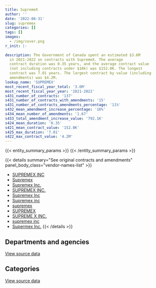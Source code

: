 ```yaml
---
title: SupremeX
author: ''
date: '2022-08-31'
slug: supremex
categories: []
tags: []
images:
  - /img/cover.png
r_init: |-
  
description: The Government of Canada spent an estimated $3.6M
  in 2021-2022 on contracts with SupremeX. The average
  contract duration was 0.35 years, and the average contract value
  (not including contracts under $10k) was $152.0K. The longest
  contract was 7.01 years. The largest contract by value (including
  amendments) was $4.2M.
lookup_name: 'SUPREMEX'
most_recent_fiscal_year_total: '3.6M'
most_recent_fiscal_year_year: '2021-2022'
s431_number_of_contracts: '137'
s431_number_of_contracts_with_amendments: '15'
s431_number_of_contracts_amendments_percentage: '11%'
s432_mean_amendment_increase_percentage: '16%'
s434_mean_number_of_amendments: '1.67'
s433_total_amendment_increase_value: '792.1K'
s424_mean_duration: '0.35'
s421_mean_contract_value: '152.0K'
s425_max_duration: '7.01'
s422_max_contract_value: '4.2M'
---
```


<script src="/rmarkdown-libs/htmlwidgets/htmlwidgets.js"></script>
<link href="/rmarkdown-libs/datatables-css/datatables-crosstalk.css" rel="stylesheet" />
<script src="/rmarkdown-libs/datatables-binding/datatables.js"></script>
<script src="/rmarkdown-libs/jquery/jquery-3.6.0.min.js"></script>
<link href="/rmarkdown-libs/dt-core-bootstrap/css/dataTables.bootstrap.min.css" rel="stylesheet" />
<link href="/rmarkdown-libs/dt-core-bootstrap/css/dataTables.bootstrap.extra.css" rel="stylesheet" />
<script src="/rmarkdown-libs/dt-core-bootstrap/js/jquery.dataTables.min.js"></script>
<script src="/rmarkdown-libs/dt-core-bootstrap/js/dataTables.bootstrap.min.js"></script>
<link href="/rmarkdown-libs/crosstalk/css/crosstalk.min.css" rel="stylesheet" />
<script src="/rmarkdown-libs/crosstalk/js/crosstalk.min.js"></script>
<script src="/rmarkdown-libs/htmlwidgets/htmlwidgets.js"></script>
<link href="/rmarkdown-libs/datatables-css/datatables-crosstalk.css" rel="stylesheet" />
<script src="/rmarkdown-libs/datatables-binding/datatables.js"></script>
<script src="/rmarkdown-libs/jquery/jquery-3.6.0.min.js"></script>
<link href="/rmarkdown-libs/dt-core-bootstrap/css/dataTables.bootstrap.min.css" rel="stylesheet" />
<link href="/rmarkdown-libs/dt-core-bootstrap/css/dataTables.bootstrap.extra.css" rel="stylesheet" />
<script src="/rmarkdown-libs/dt-core-bootstrap/js/jquery.dataTables.min.js"></script>
<script src="/rmarkdown-libs/dt-core-bootstrap/js/dataTables.bootstrap.min.js"></script>
<link href="/rmarkdown-libs/crosstalk/css/crosstalk.min.css" rel="stylesheet" />
<script src="/rmarkdown-libs/crosstalk/js/crosstalk.min.js"></script>

{{< entity_summary_params >}}
{{< /entity_summary_params >}}

{{< details summary="See original contracts and amendments" panel_body_class="vendor-names-list" >}}
- [SUPREMEX INC](https://search.open.canada.ca/en/ct/?sort=contract_value_f%20desc&page=1&search_text=%22SUPREMEX%20INC%22)
- [Supremex](https://search.open.canada.ca/en/ct/?sort=contract_value_f%20desc&page=1&search_text=%22Supremex%22)
- [Supremex Inc.](https://search.open.canada.ca/en/ct/?sort=contract_value_f%20desc&page=1&search_text=%22Supremex%20Inc.%22)
- [SUPREMEX INC.](https://search.open.canada.ca/en/ct/?sort=contract_value_f%20desc&page=1&search_text=%22SUPREMEX%20INC.%22)
- [Supremex Inc](https://search.open.canada.ca/en/ct/?sort=contract_value_f%20desc&page=1&search_text=%22Supremex%20Inc%22)
- [Supremex inc](https://search.open.canada.ca/en/ct/?sort=contract_value_f%20desc&page=1&search_text=%22Supremex%20inc%22)
- [supremex](https://search.open.canada.ca/en/ct/?sort=contract_value_f%20desc&page=1&search_text=%22supremex%22)
- [SUPREMEX](https://search.open.canada.ca/en/ct/?sort=contract_value_f%20desc&page=1&search_text=%22SUPREMEX%22)
- [SUPREME X INC.](https://search.open.canada.ca/en/ct/?sort=contract_value_f%20desc&page=1&search_text=%22SUPREME%20X%20INC.%22)
- [supremex inc](https://search.open.canada.ca/en/ct/?sort=contract_value_f%20desc&page=1&search_text=%22supremex%20inc%22)
- [Supermex Inc.](https://search.open.canada.ca/en/ct/?sort=contract_value_f%20desc&page=1&search_text=%22Supermex%20Inc.%22)
{{< /details >}}

## Departments and agencies

<div id="htmlwidget-1" style="width:100%;height:auto;" class="datatables html-widget"></div>
<script type="application/json" data-for="htmlwidget-1">{"x":{"style":"bootstrap","filter":"none","vertical":false,"data":[["<a href=\"/departments/aafc-aac/\">Agriculture and Agri-Food Canada<\/a>","<a href=\"/departments/cbsa-asfc/\">Canada Border Services Agency<\/a>","<a href=\"/departments/cgc-ccg/\">Canadian Grain Commission<\/a>","<a href=\"/departments/cic/\">Immigration, Refugees and Citizenship Canada<\/a>","<a href=\"/departments/cra-arc/\">Canada Revenue Agency<\/a>","<a href=\"/departments/dfatd-maecd/\">Global Affairs Canada<\/a>","<a href=\"/departments/dnd-mdn/\">National Defence<\/a>","<a href=\"/departments/ec/\">Environment and Climate Change Canada<\/a>","<a href=\"/departments/elections/\">Elections Canada<\/a>","<a href=\"/departments/esdc-edsc/\">Employment and Social Development Canada<\/a>","<a href=\"/departments/ic/\">Innovation, Science and Economic Development Canada<\/a>","<a href=\"/departments/isc-sac/\">Indigenous Services Canada<\/a>","<a href=\"/departments/pco-bcp/\">Privy Council Office<\/a>","<a href=\"/departments/pwgsc-tpsgc/\">Public Services and Procurement Canada<\/a>","<a href=\"/departments/statcan/\">Statistics Canada<\/a>"],[11235,24902.57,10444.35,23249.75,1993881.1,null,null,16273.08,1756.62,null,null,null,33482.6,847625.7,null],[null,17342.29,null,17328.55,2230134.36,null,38873.72,14650.93,107340.83,61062.05,15930.69,null,37526.63,858922.66,null],[null,46950.4,null,30109.61,2598951.67,14967.08,12632.6,null,1250982.98,89150.6,15832.44,null,null,934260.61,61721.98],[null,17853.15,null,54836.64,2081585.58,null,null,14243.09,496412.46,201484.98,5192.33,10585.75,null,650753.94,23504]],"container":"<table class=\"table table-striped table-hover row-border order-column display\">\n  <thead>\n    <tr>\n      <th>Department<\/th>\n      <th>2018-2019<\/th>\n      <th>2019-2020<\/th>\n      <th>2020-2021<\/th>\n      <th>2021-2022<\/th>\n    <\/tr>\n  <\/thead>\n<\/table>","options":{"order":[[4,"desc"]],"pageLength":10,"autoWidth":true,"columnDefs":[{"targets":1,"render":"function(data, type, row, meta) {\n    return type !== 'display' ? data : DTWidget.formatCurrency(data, \"$\", 2, 3, \",\", \".\", true, null);\n  }"},{"targets":2,"render":"function(data, type, row, meta) {\n    return type !== 'display' ? data : DTWidget.formatCurrency(data, \"$\", 2, 3, \",\", \".\", true, null);\n  }"},{"targets":3,"render":"function(data, type, row, meta) {\n    return type !== 'display' ? data : DTWidget.formatCurrency(data, \"$\", 2, 3, \",\", \".\", true, null);\n  }"},{"targets":4,"render":"function(data, type, row, meta) {\n    return type !== 'display' ? data : DTWidget.formatCurrency(data, \"$\", 2, 3, \",\", \".\", true, null);\n  }"},{"width":"16%","targets":[1,2,3,4]},{"className":"dt-right","targets":[1,2,3,4]}],"orderClasses":false}},"evals":["options.columnDefs.0.render","options.columnDefs.1.render","options.columnDefs.2.render","options.columnDefs.3.render"],"jsHooks":[]}</script>
<p class="text-right">
<a href="https://github.com/GoC-Spending/contracts-data/tree/main/data/out/vendors/supremex/summary_by_fiscal_year_by_department.csv" class="source-data-link btn btn-link">View source data</a>
</p>

## Categories

<div id="htmlwidget-2" style="width:100%;height:auto;" class="datatables html-widget"></div>
<script type="application/json" data-for="htmlwidget-2">{"x":{"style":"bootstrap","filter":"none","vertical":false,"data":[["<a href=\"/categories/office_management/\">Office management<\/a>","<a href=\"/categories/industrial_products_and_services/\">Industrial products and services<\/a>"],[2961094.15,1756.62],[3323079.81,76032.9],[5042927.37,12632.6],[3556451.92,null]],"container":"<table class=\"table table-striped table-hover row-border order-column display\">\n  <thead>\n    <tr>\n      <th>Category<\/th>\n      <th>2018-2019<\/th>\n      <th>2019-2020<\/th>\n      <th>2020-2021<\/th>\n      <th>2021-2022<\/th>\n    <\/tr>\n  <\/thead>\n<\/table>","options":{"order":[[4,"desc"]],"dom":"t","pageLength":30,"autoWidth":true,"columnDefs":[{"targets":1,"render":"function(data, type, row, meta) {\n    return type !== 'display' ? data : DTWidget.formatCurrency(data, \"$\", 2, 3, \",\", \".\", true, null);\n  }"},{"targets":2,"render":"function(data, type, row, meta) {\n    return type !== 'display' ? data : DTWidget.formatCurrency(data, \"$\", 2, 3, \",\", \".\", true, null);\n  }"},{"targets":3,"render":"function(data, type, row, meta) {\n    return type !== 'display' ? data : DTWidget.formatCurrency(data, \"$\", 2, 3, \",\", \".\", true, null);\n  }"},{"targets":4,"render":"function(data, type, row, meta) {\n    return type !== 'display' ? data : DTWidget.formatCurrency(data, \"$\", 2, 3, \",\", \".\", true, null);\n  }"},{"width":"16%","targets":[1,2,3,4]},{"className":"dt-right","targets":[1,2,3,4]}],"orderClasses":false,"lengthMenu":[10,25,30,50,100]}},"evals":["options.columnDefs.0.render","options.columnDefs.1.render","options.columnDefs.2.render","options.columnDefs.3.render"],"jsHooks":[]}</script>
<p class="text-right">
<a href="https://github.com/GoC-Spending/contracts-data/tree/main/data/out/vendors/supremex/summary_by_fiscal_year_by_category.csv" class="source-data-link btn btn-link">View source data</a>
</p>
